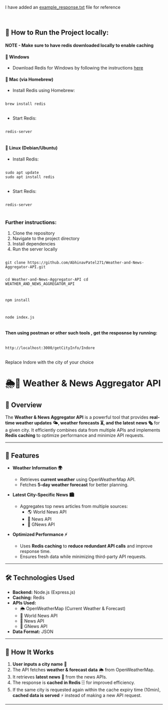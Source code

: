 <p> I have added an <a href="example_response.txt">example_response.txt</a> file for reference</p></br>


<h2>🚀 How to Run the Project locally:</h2>

<h4>NOTE - Make sure to have redis downloaded locally to enable caching</h4>
<h4>🔹 Windows</h4> <ul> <li>Download Redis for Windows by following the instructions <a href="https://redis.io/docs/latest/operate/oss_and_stack/install/install-redis/install-redis-on-windows/">here</a></li> </ul>
   
<h4>🔹 Mac (via Homebrew)</h4> <ul> <li>Install Redis using Homebrew:</li> </ul>
<pre>
<code>
brew install redis
</code>
</pre>
<ul> <li>Start Redis:</li> </ul>
<pre>
<code>
redis-server
</code>
</pre>

<h4>🔹 Linux (Debian/Ubuntu)</h4> <ul> <li>Install Redis:</li> </ul>
<pre>
<code>
sudo apt update
sudo apt install redis
</code>
</pre>
<ul> <li>Start Redis:</li> </ul>
<pre>
<code>
redis-server
</code>
</pre>

<h3>Further instructions: </h3>
<ol>
   <li>Clone the repository</li>
   <li>Navigate to the project directory</li>
   <li>Install dependencies</li>
   <li>Run the server locally</li>
</ol>
<pre>
<code>
git clone https://github.com/AbhinavPatel271/Weather-and-News-Aggregator-API.git


cd Weather-and-News-Aggregator-API
cd WEATHER_AND_NEWS_AGGREGATOR_API

npm install

node index.js
</code>
</pre>

<h4>Then using postman or other such tools , get the resposnse by running:</h4>
<pre>
<code>
http://localhost:3000/getCityInfo/Indore
</code>
</pre>
<p>Replace Indore with the city of your choice</p>




# 🌦️📰 Weather & News Aggregator API

## 📌 Overview
The **Weather & News Aggregator API** is a powerful tool that provides **real-time weather updates 🌤️, weather forecasts ⏳, and the latest news 🗞️** for a given city. It efficiently combines data from multiple APIs and implements **Redis caching** to optimize performance and minimize API requests.

---

## 🚀 Features
- **Weather Information 🌍**
  - Retrieves **current weather** using OpenWeatherMap API.
  - Fetches **5-day weather forecast** for better planning.
  
- **Latest City-Specific News 🏙️**
  - Aggregates top news articles from multiple sources:
    - 🌎 World News API
    - 📰 News API
    - 📢 GNews API

- **Optimized Performance ⚡**
  - Uses **Redis caching** to **reduce redundant API calls** and improve response time.
  - Ensures fresh data while minimizing third-party API requests.

---

## 🛠️ Technologies Used
- **Backend:** Node.js (Express.js)
- **Caching:** Redis
- **APIs Used:**
  - 🌦️ OpenWeatherMap (Current Weather & Forecast)
  - 📰 World News API
  - 📰 News API
  - 📰 GNews API
- **Data Format:** JSON

---

## 📌 How It Works
1. **User inputs a city name** 🌆
2. The API fetches **weather & forecast data** 🌦️ from OpenWeatherMap.
3. It retrieves **latest news** 📰 from the news APIs.
4. The response is **cached in Redis** 🗄️ for improved efficiency.
5. If the same city is requested again within the cache expiry time (10min), **cached data is served** ⚡ instead of making a new API request.

---


